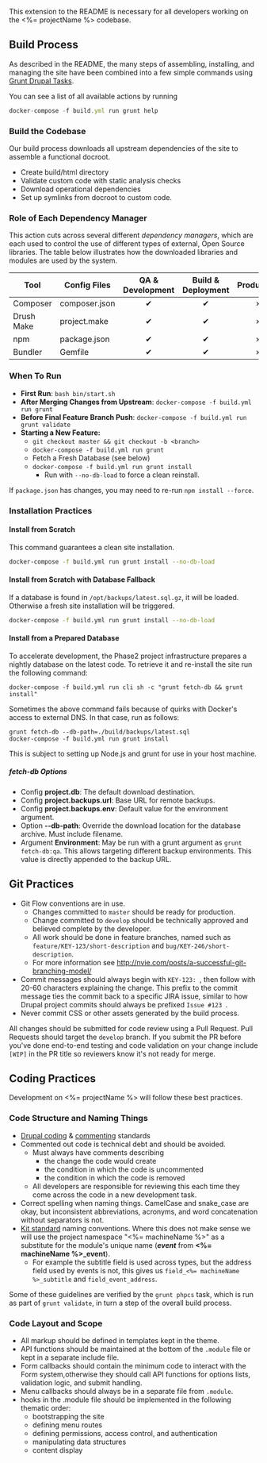 This extension to the README is necessary for all developers working on the
<%= projectName %> codebase.

## Build Process

As described in the README, the many steps of assembling, installing, and managing
the site have been combined into a few simple commands using [Grunt Drupal Tasks](https://github.com/phase2/grunt-drupal-tasks).

You can see a list of all available actions by running
```js
docker-compose -f build.yml run grunt help
```

### Build the Codebase

Our build process downloads all upstream dependencies of the site to assemble a functional docroot.

  * Create build/html directory
  * Validate custom code with static analysis checks
  * Download operational dependencies
  * Set up symlinks from docroot to custom code.

### Role of Each Dependency Manager

This action cuts across several different *dependency managers*, which are each used to control the use of different types of external, Open Source libraries. The table below illustrates how the downloaded libraries and modules are used by the system.

| Tool | Config Files | QA & Development | Build & Deployment | Production |
| ---- | ------------ | :--------------: | :----------------: | :--------: |
| Composer | composer.json | ✔ | ✔ | ✗ |
| Drush Make | project.make | ✔ | ✔ | ✗ |
| npm | package.json | ✔ | ✔ | ✗ |
| Bundler | Gemfile | ✔ | ✔ | ✗ |

### When To Run

* **First Run**: `bash bin/start.sh`
* **After Merging Changes from Upstream**: `docker-compose -f build.yml run grunt`
* **Before Final Feature Branch Push**: `docker-compose -f build.yml run grunt validate`
* **Starting a New Feature:**
  * `git checkout master && git checkout -b <branch>`
  * `docker-compose -f build.yml run grunt`
  * Fetch a Fresh Database (see below)
  * `docker-compose -f build.yml run grunt install`
    * Run with `--no-db-load` to force a clean reinstall.

If `package.json` has changes, you may need to re-run `npm install --force`.

### Installation Practices

#### Install from Scratch

This command guarantees a clean site installation.

```bash
docker-compose -f build.yml run grunt install --no-db-load
```

#### Install from Scratch with Database Fallback

If a database is found in `/opt/backups/latest.sql.gz`, it will be loaded.
Otherwise a fresh site installation will be triggered.

```bash
docker-compose -f build.yml run grunt install --no-db-load
```

#### Install from a Prepared Database

To accelerate development, the Phase2 project infrastructure prepares a nightly database on the latest code. To retrieve it and re-install the site run the following command:

```
docker-compose -f build.yml run cli sh -c "grunt fetch-db && grunt install"
```

Sometimes the above command fails because of quirks with Docker's access to
external DNS. In that case, run as follows:

```
grunt fetch-db --db-path=./build/backups/latest.sql
docker-compose -f build.yml run grunt install
```

This is subject to setting up Node.js and grunt for use in your host machine.

##### fetch-db Options

* Config **project.db**: The default download destination.
* Config **project.backups.url**: Base URL for remote backups.
* Config **project.backups.env**: Default value for the environment argument.
* Option **--db-path**: Override the download location for the database archive. Must include filename.
* Argument **Environment**: May be run with a grunt argument as `grunt fetch-db:qa`. This allows targeting different backup environments. This value is directly appended to the backup URL.

## Git Practices

* Git Flow conventions are in use.
  * Changes committed to `master` should be ready for production.
  * Change committed to `develop` should be technically approved and believed complete by the developer.
  * All work should be done in feature branches, named such as `feature/KEY-123/short-description` and `bug/KEY-246/short-description`.
  * For more information see http://nvie.com/posts/a-successful-git-branching-model/
* Commit messages should always begin with `KEY-123: `, then follow with 20-60 characters explaining the change. This prefix to the commit message ties the commit back to
a specific JIRA issue, similar to how Drupal project commits should always be prefixed `Issue #123 `.
* Never commit CSS or other assets generated by the build process.

All changes should be submitted for code review using a Pull Request. Pull Requests should target the `develop` branch. If you submit the PR before you've done end-to-end testing and code validation on your change include `[WIP]` in the PR title so reviewers know it's not ready for merge.

## Coding Practices

Development on <%= projectName %> will follow these best practices.

### Code Structure and Naming Things

* [Drupal coding](http://www.drupal.org/coding-standards) & [commenting](http://www.drupal.org/node/1354) standards
* Commented out code is technical debt and should be avoided.
  * Must always have comments describing
    * the change the code would create
    * the condition in which the code is uncommented
    * the condition in which the code is removed
  * All developers are responsible for reviewing this each time they come across the code in a new development task.
* Correct spelling when naming things. CamelCase and snake_case are okay, but inconsistent abbreviations, acronyms, and word concatenation without separators is not.
* [Kit standard](http://www.drupal.org/project/kit) naming conventions. Where this does not make sense we will use the project namespace "<%= machineName %>" as a substitute for the module's unique name (***event*** from **<%= machineName %>_event**).
  * For example the subtitle field is used across types, but the address field used by events is not, this gives us `field_<%= machineName %>_subtitle` and `field_event_address`.

Some of these guidelines are verified by the `grunt phpcs` task, which is run as part of `grunt validate`, in turn a step of the overall build process.

### Code Layout and Scope

* All markup should be defined in templates kept in the theme.
* API functions should be maintained at the bottom of the `.module` file or kept in a separate include file.
* Form callbacks should contain the minimum code to interact with the Form system,otherwise they should call API functions for options lists, validation logic, and submit handling.
* Menu callbacks should always be in a separate file from `.module`.
* hooks in the .module file should be implemented in the following thematic order:
  * bootstrapping the site
  * defining menu routes
  * defining permissions, access control, and authentication
  * manipulating data structures
  * content display
